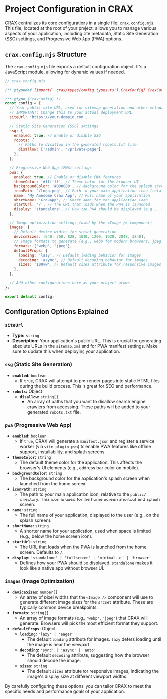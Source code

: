 # Project Configuration in CRAX

CRAX centralizes its core configurations in a single file: `crax.config.mjs`. This file, located at the root of your project, allows you to manage various aspects of your application, including site metadata, Static Site Generation (SSG) settings, and Progressive Web App (PWA) options.

## `crax.config.mjs` Structure

The `crax.config.mjs` file exports a default configuration object. It's a JavaScript module, allowing for dynamic values if needed.

```javascript
// crax.config.mjs

/** @typedef {import('.crax/types/config.types.ts').CraxConfig} CraxConfig */

/** @type {CraxConfig} */
const config = {
  // Your public site URL, used for sitemap generation and other metadata.
  // IMPORTANT: Change this to your actual deployment URL.
  siteUrl: 'https://your-domain.com',

  // Static Site Generation (SSG) settings
  ssg: {
    enabled: true, // Enable or disable SSG
    robots: {
      // Paths to disallow in the generated robots.txt file
      disallow: ['/admin', '/private-page'],
    },
  },

  // Progressive Web App (PWA) settings
  pwa: {
    enabled: true, // Enable or disable PWA features
    themeColor: '#ffffff', // Theme color for the browser UI
    backgroundColor: '#000000', // Background color for the splash screen
    iconPath: '/logo.png', // Path to your main application icon (relative to public/)
    name: 'My Awesome Crax App', // Full name of your application
    shortName: 'CraxApp', // Short name for the application icon
    startUrl: '/', // The URL that loads when the PWA is launched
    display: 'standalone', // How the PWA should be displayed (e.g., 'standalone', 'fullscreen')
  },

  // Image optimization settings (used by the <Image /> component)
  images: {
    // Default device widths for srcset generation
    deviceSizes: [640, 750, 828, 1080, 1200, 1920, 2048, 3840],
    // Image formats to generate (e.g., webp for modern browsers, jpeg for fallback)
    formats: ['webp', 'jpeg'],
    defaultProps: {
      loading: 'lazy', // Default loading behavior for images
      decoding: 'async', // Default decoding behavior for images
      sizes: '100vw', // Default sizes attribute for responsive images
    },
  },

  // Add other configurations here as your project grows
};

export default config;
```

## Configuration Options Explained

### `siteUrl`

-   **Type:** `string`
-   **Description:** Your application's public URL. This is crucial for generating absolute URLs in the `sitemap.xml` and for PWA manifest settings. Make sure to update this when deploying your application.

### `ssg` (Static Site Generation)

-   **`enabled`:** `boolean`
    -   If `true`, CRAX will attempt to pre-render pages into static HTML files during the build process. This is great for SEO and performance.
-   **`robots`:** Object
    -   **`disallow`:** `string[]`
        -   An array of paths that you want to disallow search engine crawlers from accessing. These paths will be added to your generated `robots.txt` file.

### `pwa` (Progressive Web App)

-   **`enabled`:** `boolean`
    -   If `true`, CRAX will generate a `manifest.json` and register a service worker (via `vite-plugin-pwa`) to enable PWA features like offline support, installability, and splash screens.
-   **`themeColor`:** `string`
    -   The default theme color for the application. This affects the browser's UI elements (e.g., address bar color on mobile).
-   **`backgroundColor`:** `string`
    -   The background color for the application's splash screen when launched from the home screen.
-   **`iconPath`:** `string`
    -   The path to your main application icon, relative to the `public/` directory. This icon is used for the home screen shortcut and splash screen.
-   **`name`:** `string`
    -   The full name of your application, displayed to the user (e.g., on the splash screen).
-   **`shortName`:** `string`
    -   A shorter name for your application, used when space is limited (e.g., below the home screen icon).
-   **`startUrl`:** `string`
    -   The URL that loads when the PWA is launched from the home screen. Defaults to `/`.
-   **`display`:** `'standalone' | 'fullscreen' | 'minimal-ui' | 'browser'`
    -   Defines how your PWA should be displayed. `standalone` makes it look like a native app without browser UI.

### `images` (Image Optimization)

-   **`deviceSizes`:** `number[]`
    -   An array of pixel widths that the `<Image />` component will use to generate different image sizes for the `srcset` attribute. These are typically common device breakpoints.
-   **`formats`:** `string[]`
    -   An array of image formats (e.g., `'webp'`, `'jpeg'`) that CRAX will generate. Browsers will pick the most efficient format they support.
-   **`defaultProps`:** Object
    -   **`loading`:** `'lazy' | 'eager'`
        -   The default `loading` attribute for images. `lazy` defers loading until the image is near the viewport.
    -   **`decoding`:** `'sync' | 'async' | 'auto'`
        -   The default `decoding` attribute, suggesting how the browser should decode the image.
    -   **`sizes`:** `string`
        -   The default `sizes` attribute for responsive images, indicating the image's display size at different viewport widths.

By carefully configuring these options, you can tailor CRAX to meet the specific needs and performance goals of your application.
